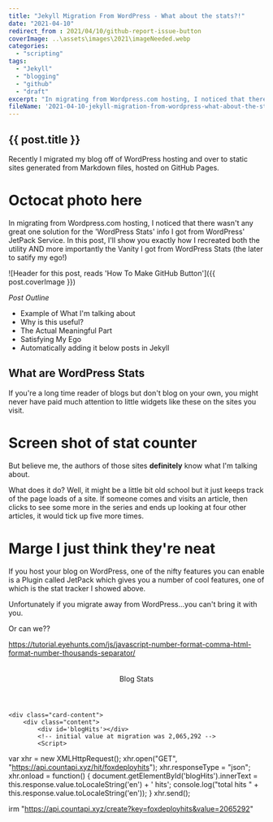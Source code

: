```yaml
---
title: "Jekyll Migration From WordPress - What about the stats?!"
date: "2021-04-10"
redirect_from : 2021/04/10/github-report-issue-button
coverImage: ..\assets\images\2021\imageNeeded.webp
categories: 
  - "scripting"
tags: 
  - "Jekyll"
  - "blogging"
  - "github"
  - "draft"
excerpt: "In migrating from Wordpress.com hosting, I noticed that there wasn't any great one solution for the 'WordPress Stats' info I got from WordPress' JetPack Service.  In this post, I'll show you exactly how I recreated both the utility AND more importantly the Vanity I got from WordPress Stats (the later to satify my ego!)"
fileName: '2021-04-10-jekyll-migration-from-wordpress-what-about-the-stats'
---
```


## {{ post.title }}

Recently I migrated my blog off of WordPress hosting and over to static sites generated from Markdown files, hosted on GitHub Pages.

# Octocat photo here

In migrating from Wordpress.com hosting, I noticed that there wasn't any great one solution for the 'WordPress Stats' info I got from WordPress' JetPack Service.  In this post, I'll show you exactly how I recreated both the utility AND more importantly the Vanity I got from WordPress Stats (the later to satify my ego!)

![Header for this post, reads 'How To Make GitHub Button']({{ post.coverImage }})

*Post Outline*

* Example of What I'm talking about
* Why is this useful?
* The Actual Meaningful Part
* Satisfying My Ego
* Automatically adding it below posts in Jekyll

## What are WordPress Stats

If you're a long time reader of blogs but don't blog on your own, you might never have paid much attention to little widgets like these on the sites you visit.

# Screen shot of stat counter

But believe me, the authors of those sites **definitely** know what I'm talking about.

What does it do?  Well, it might be a little bit old school but it just keeps track of the page loads of a site.  If someone comes and visits an article, then clicks to see some more in the series and ends up looking at four other articles, it would tick up five more times.

# Marge I just think they're neat

If you host your blog on WordPress, one of the nifty features you can enable is a Plugin called JetPack which gives you a number of cool features, one of which is the stat tracker I showed above.

Unfortunately if you migrate away from WordPress...you can't bring it with you.

Or can we??

https://tutorial.eyehunts.com/js/javascript-number-format-comma-html-format-number-thousands-separator/



<div class="card" style="padding-top:20px;">    
    <header class="card-header">
        <div class="card-header-title">Blog Stats</a>
    </header>
    
    <div class="card-content">
        <div class="content">            
            <div id='blogHits'></div>
            <!-- initial value at migration was 2,065,292 -->
            <Script>
var xhr = new XMLHttpRequest();
xhr.open("GET", "https://api.countapi.xyz/hit/foxdeployhits");
xhr.responseType = "json";
xhr.onload = function() {
    document.getElementById('blogHits').innerText = this.response.value.toLocaleString('en') + ' hits';
    console.log("total hits " + this.response.value.toLocaleString('en'));
}
xhr.send();

</Script>
<p></p>
        </div>        
    </div>    
</div>


irm "https://api.countapi.xyz/create?key=foxdeployhits&value=2065292"
